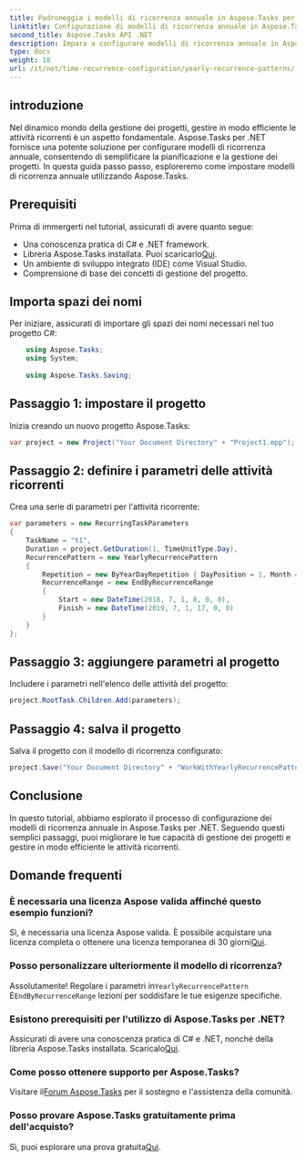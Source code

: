 ```yaml
---
title: Padroneggia i modelli di ricorrenza annuale in Aspose.Tasks per .NET
linktitle: Configurazione di modelli di ricorrenza annuale in Aspose.Tasks
second_title: Aspose.Tasks API .NET
description: Impara a configurare modelli di ricorrenza annuale in Aspose.Tasks per .NET. Migliora le tue capacità di gestione dei progetti con questa guida passo passo.
type: docs
weight: 18
url: /it/net/time-recurrence-configuration/yearly-recurrence-patterns/
---
```

## introduzione
Nel dinamico mondo della gestione dei progetti, gestire in modo efficiente le attività ricorrenti è un aspetto fondamentale. Aspose.Tasks per .NET fornisce una potente soluzione per configurare modelli di ricorrenza annuale, consentendo di semplificare la pianificazione e la gestione dei progetti. In questa guida passo passo, esploreremo come impostare modelli di ricorrenza annuale utilizzando Aspose.Tasks.
## Prerequisiti
Prima di immergerti nel tutorial, assicurati di avere quanto segue:
- Una conoscenza pratica di C# e .NET framework.
-  Libreria Aspose.Tasks installata. Puoi scaricarlo[Qui](https://releases.aspose.com/tasks/net/).
- Un ambiente di sviluppo integrato (IDE) come Visual Studio.
- Comprensione di base dei concetti di gestione del progetto.
## Importa spazi dei nomi
Per iniziare, assicurati di importare gli spazi dei nomi necessari nel tuo progetto C#:
```csharp
    using Aspose.Tasks;
    using System;
    
    using Aspose.Tasks.Saving;
```
## Passaggio 1: impostare il progetto
Inizia creando un nuovo progetto Aspose.Tasks:
```csharp
var project = new Project("Your Document Directory" + "Project1.mpp");
```
## Passaggio 2: definire i parametri delle attività ricorrenti
Crea una serie di parametri per l'attività ricorrente:
```csharp
var parameters = new RecurringTaskParameters
{
    TaskName = "t1",
    Duration = project.GetDuration(1, TimeUnitType.Day),
    RecurrencePattern = new YearlyRecurrencePattern
    {
        Repetition = new ByYearDayRepetition { DayPosition = 1, Month = Month.July },
        RecurrenceRange = new EndByRecurrenceRange
        {
            Start = new DateTime(2018, 7, 1, 8, 0, 0),
            Finish = new DateTime(2019, 7, 1, 17, 0, 0)
        }
    }
};
```
## Passaggio 3: aggiungere parametri al progetto
Includere i parametri nell'elenco delle attività del progetto:
```csharp
project.RootTask.Children.Add(parameters);
```
## Passaggio 4: salva il progetto
Salva il progetto con il modello di ricorrenza configurato:
```csharp
project.Save("Your Document Directory" + "WorkWithYearlyRecurrencePattern_out.mpp", SaveFileFormat.Mpp);
```
## Conclusione
In questo tutorial, abbiamo esplorato il processo di configurazione dei modelli di ricorrenza annuale in Aspose.Tasks per .NET. Seguendo questi semplici passaggi, puoi migliorare le tue capacità di gestione dei progetti e gestire in modo efficiente le attività ricorrenti.
## Domande frequenti
### È necessaria una licenza Aspose valida affinché questo esempio funzioni?
 Sì, è necessaria una licenza Aspose valida. È possibile acquistare una licenza completa o ottenere una licenza temporanea di 30 giorni[Qui](https://purchase.aspose.com/temporary-license/).
### Posso personalizzare ulteriormente il modello di ricorrenza?
 Assolutamente! Regolare i parametri in`YearlyRecurrencePattern` E`EndByRecurrenceRange` lezioni per soddisfare le tue esigenze specifiche.
### Esistono prerequisiti per l'utilizzo di Aspose.Tasks per .NET?
 Assicurati di avere una conoscenza pratica di C# e .NET, nonché della libreria Aspose.Tasks installata. Scaricalo[Qui](https://releases.aspose.com/tasks/net/).
### Come posso ottenere supporto per Aspose.Tasks?
 Visitare il[Forum Aspose.Tasks](https://forum.aspose.com/c/tasks/15) per il sostegno e l'assistenza della comunità.
### Posso provare Aspose.Tasks gratuitamente prima dell'acquisto?
 Sì, puoi esplorare una prova gratuita[Qui](https://releases.aspose.com/).